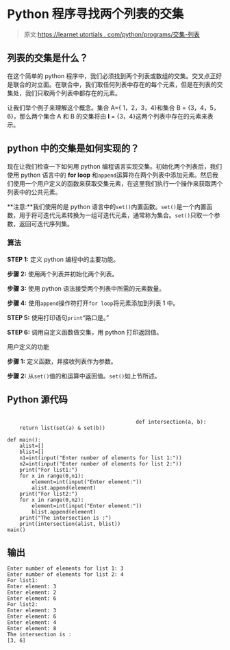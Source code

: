# Python 程序寻找两个列表的交集

> 原文:[https://learnet utortials . com/python/programs/交集-列表](https://learnetutorials.com/python/programs/intersection-list)

## 列表的交集是什么？

在这个简单的 python 程序中，我们必须找到两个列表或数组的交集。交叉点正好是联合的对立面。在联合中，我们取任何列表中存在的每个元素，但是在列表的交集处，我们只取两个列表中都存在的元素。

让我们举个例子来理解这个概念。集合 A={ 1，2，3，4}和集合 B = {3，4，5，6}，那么两个集合 A 和 B 的交集将由 **I** = {3，4}这两个列表中存在的元素来表示。

## python 中的交集是如何实现的？

现在让我们检查一下如何用 python 编程语言实现交集。初始化两个列表后，我们使用 python 语言中的 **for loop** 和`append`运算符在两个列表中添加元素。然后我们使用一个用户定义的函数来获取交集元素，在这里我们执行一个操作来获取两个列表中的公共元素。

**注意:**我们使用的是 python 语言中的`set()`内置函数。`set()`是一个内置函数，用于将可迭代元素转换为一组可迭代元素，通常称为集合。`set()`只取一个参数，返回可迭代序列集。

### 算法

**STEP 1:** 定义 python 编程中的主要功能。

**步骤 2:** 使用两个列表并初始化两个列表。

**步骤 3:** 使用 python 语法接受两个列表中所需的元素数量。

**步骤 4:** 使用`append`操作符打开`for loop`将元素添加到列表 1 中。

**STEP 5:** 使用打印语句`print`“路口是。”

**STEP 6:** 调用自定义函数做交集，用 python 打印返回值。

用户定义的功能

**步骤 1:** 定义函数，并接收列表作为参数。

**步骤 2:** 从`set()`值的和运算中返回值。`set()`如上节所述。

## Python 源代码

```

                                          def intersection(a, b):
    return list(set(a) & set(b))

def main():
    alist=[]
    blist=[]
    n1=int(input("Enter number of elements for list 1:"))
    n2=int(input("Enter number of elements for list 2:"))
    print("For list1:")
    for x in range(0,n1):
        element=int(input("Enter element:"))
        alist.append(element)
    print("For list2:")
    for x in range(0,n2):
        element=int(input("Enter element:"))
        blist.append(element)
    print("The intersection is :")
    print(intersection(alist, blist))
main()

```

## 输出

```
Enter number of elements for list 1: 3
Enter number of elements for list 2: 4
For list1:
Enter element: 3
Enter element: 2
Enter element: 6
For list2:
Enter element: 3
Enter element: 6
Enter element: 4
Enter element: 8
The intersection is :
[3, 6]
```